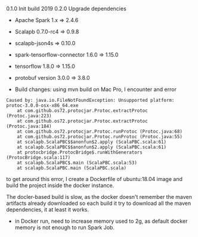 0.1.0 Init build 2019
0.2.0 Upgrade dependencies
   * Apache Spark 1.x =>  2.4.6
   * Scalapb 0.7.0-rc4 => 0.9.8 
   * scalapb-json4s => 0.10.0 
   * spark-tensorflow-connector 1.6.0 => 1.15.0
   * tensorflow 1.8.0 => 1.15.0 
   * protobuf version 3.0.0 => 3.8.0
    
   * Build changes:
   using mvn build on Mac Pro, I encounter and error
   ```
   Caused by: java.io.FileNotFoundException: Unsupported platform: protoc-3.0.0-osx-x86_64.exe
       at com.github.os72.protocjar.Protoc.extractProtoc (Protoc.java:223)
       at com.github.os72.protocjar.Protoc.extractProtoc (Protoc.java:184)
       at com.github.os72.protocjar.Protoc.runProtoc (Protoc.java:68)
       at com.github.os72.protocjar.Protoc.runProtoc (Protoc.java:55)
       at scalapb.ScalaPBC$$anonfun$2.apply (ScalaPBC.scala:61)
       at scalapb.ScalaPBC$$anonfun$2.apply (ScalaPBC.scala:61)
       at protocbridge.ProtocBridge$.runWithGenerators (ProtocBridge.scala:117)
       at scalapb.ScalaPBC$.main (ScalaPBC.scala:53)
       at scalapb.ScalaPBC.main (ScalaPBC.scala) 
   ```
   to get around this error, I create a Dockerfile of ubuntu:18.04 image and build the project 
   inside the docker instance.
   
   The docler-based build is slow, as the docker doesn't remember the maven artifacts already downloaded 
   so each build it try to download all the maven dependencies, it at least it works. 
   
   * in Docker run, need to increase memory used to 2g, 
     as default docker memory is not enough to run Spark Job. 
     
  